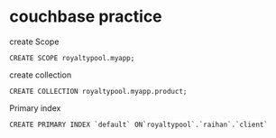 # couchbase practice 

create Scope
```
CREATE SCOPE royaltypool.myapp;
```

create collection
```
CREATE COLLECTION royaltypool.myapp.product;
```

Primary index
```
CREATE PRIMARY INDEX `default` ON`royaltypool`.`raihan`.`client`
```
